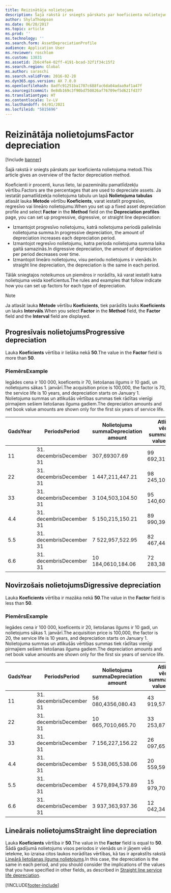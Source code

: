 ```yaml
---
title: Reizinātāja nolietojums
description: Šajā rakstā ir sniegts pārskats par koeficienta nolietojuma metodi.
author: ShylaThompson
ms.date: 06/20/2017
ms.topic: article
ms.prod: ''
ms.technology: ''
ms.search.form: AssetDepreciationProfile
audience: Application User
ms.reviewer: roschlom
ms.custom: 13831
ms.assetid: 2b6c4fe4-02ff-4191-bcad-32f1f34c15f2
ms.search.region: Global
ms.author: saraschi
ms.search.validFrom: 2016-02-28
ms.dyn365.ops.version: AX 7.0.0
ms.openlocfilehash: 8adfc91251ba1707c688fac6da04adaa9af1a47f
ms.sourcegitcommit: 0e8db169c3f90bd750826af76709ef5d621fd377
ms.translationtype: HT
ms.contentlocale: lv-LV
ms.lasthandoff: 04/01/2021
ms.locfileid: "5815696"
---
```

# <a name="factor-depreciation"></a><span data-ttu-id="76216-103">Reizinātāja nolietojums</span><span class="sxs-lookup"><span data-stu-id="76216-103">Factor depreciation</span></span>

[!include [banner](../includes/banner.md)]

<span data-ttu-id="76216-104">Šajā rakstā ir sniegts pārskats par koeficienta nolietojuma metodi.</span><span class="sxs-lookup"><span data-stu-id="76216-104">This article gives an overview of the factor depreciation method.</span></span>

<span data-ttu-id="76216-105">Koeficienti ir procenti, kurus lieto, lai pazeminātu pamatlīdzekļu vērtību.</span><span class="sxs-lookup"><span data-stu-id="76216-105">Factors are the percentages that are used to depreciate assets.</span></span> <span data-ttu-id="76216-106">Ja iestatāt pamatlīdzekļa nolietojuma tabulu un lapā **Nolietojuma tabulas** atlasāt lauka **Metode** vērtību **Koeficients**, varat iestatīt progresīvo, regresīvo vai lineāro nolietojumu.</span><span class="sxs-lookup"><span data-stu-id="76216-106">When you set up a fixed asset depreciation profile and select **Factor** in the **Method** field on the **Depreciation profiles** page, you can set up progressive, digressive, or straight line depreciation:</span></span>

-   <span data-ttu-id="76216-107">Izmantojot progresīvo nolietojumu, katrā nolietojuma periodā palielinās nolietojuma summa.</span><span class="sxs-lookup"><span data-stu-id="76216-107">In progressive depreciation, the amount of depreciation increases each depreciation period.</span></span>
-   <span data-ttu-id="76216-108">Izmantojot regresīvo nolietojumu, katra perioda nolietojuma summa laika gaitā samazinās.</span><span class="sxs-lookup"><span data-stu-id="76216-108">In digressive depreciation, the amount of depreciation per period decreases over time.</span></span>
-   <span data-ttu-id="76216-109">Izmantojot lineāro nolietojumu, visu periodu nolietojums ir vienāds.</span><span class="sxs-lookup"><span data-stu-id="76216-109">In straight line depreciation, the depreciation is the same in each period.</span></span>

<span data-ttu-id="76216-110">Tālāk sniegtajos noteikumos un piemēros ir norādīts, kā varat iestatīt katra nolietojuma veida koeficientus.</span><span class="sxs-lookup"><span data-stu-id="76216-110">The rules and examples that follow indicate how you can set up factors for each type of depreciation.</span></span> 

> [!NOTE] 
> <span data-ttu-id="76216-111">Ja atlasāt lauka **Metode** vērtību **Koeficients**, tiek parādīts lauks **Koeficients** un lauks **Intervāls**.</span><span class="sxs-lookup"><span data-stu-id="76216-111">When you select **Factor** in the **Method** field, the **Factor** field and the **Interval** field are displayed.</span></span>

## <a name="progressive-depreciation"></a><span data-ttu-id="76216-112">Progresīvais nolietojums</span><span class="sxs-lookup"><span data-stu-id="76216-112">Progressive depreciation</span></span>
<span data-ttu-id="76216-113">Lauka **Koeficients** vērtība ir lielāka nekā **50**.</span><span class="sxs-lookup"><span data-stu-id="76216-113">The value in the **Factor** field is more than **50**.</span></span>

### <a name="example"></a><span data-ttu-id="76216-114">Piemērs</span><span class="sxs-lookup"><span data-stu-id="76216-114">Example</span></span>

<span data-ttu-id="76216-115">Iegādes cena ir 100 000, koeficents ir 70, lietošanas ilgums ir 10 gadi, un nolietojums sākas 1. janvārī.</span><span class="sxs-lookup"><span data-stu-id="76216-115">The acquisition price is 100,000, the factor is 70, the service life is 10 years, and depreciation starts on January 1.</span></span> <span data-ttu-id="76216-116">Nolietojuma summas un atlikušās vērtības summas tiek rādītas vienīgi pirmajiem sešiem lietošanas ilguma gadiem.</span><span class="sxs-lookup"><span data-stu-id="76216-116">The depreciation amounts and net book value amounts are shown only for the first six years of service life.</span></span>

| <span data-ttu-id="76216-117">Gads</span><span class="sxs-lookup"><span data-stu-id="76216-117">Year</span></span> | <span data-ttu-id="76216-118">Periods</span><span class="sxs-lookup"><span data-stu-id="76216-118">Period</span></span>      | <span data-ttu-id="76216-119">Nolietojuma summa</span><span class="sxs-lookup"><span data-stu-id="76216-119">Depreciation amount</span></span> | <span data-ttu-id="76216-120">Atlikušās vērtības summa</span><span class="sxs-lookup"><span data-stu-id="76216-120">Net book value amount</span></span> |
|------|-------------|---------------------|-----------------------|
| <span data-ttu-id="76216-121">1</span><span class="sxs-lookup"><span data-stu-id="76216-121">1</span></span>    | <span data-ttu-id="76216-122">31. decembris</span><span class="sxs-lookup"><span data-stu-id="76216-122">December 31</span></span> | <span data-ttu-id="76216-123">307,69</span><span class="sxs-lookup"><span data-stu-id="76216-123">307.69</span></span>              | <span data-ttu-id="76216-124">99 692,31</span><span class="sxs-lookup"><span data-stu-id="76216-124">99,692.31</span></span>             |
| <span data-ttu-id="76216-125">2</span><span class="sxs-lookup"><span data-stu-id="76216-125">2</span></span>    | <span data-ttu-id="76216-126">31. decembris</span><span class="sxs-lookup"><span data-stu-id="76216-126">December 31</span></span> | <span data-ttu-id="76216-127">1 447,21</span><span class="sxs-lookup"><span data-stu-id="76216-127">1,447.21</span></span>            | <span data-ttu-id="76216-128">98 245,10</span><span class="sxs-lookup"><span data-stu-id="76216-128">98,245.10</span></span>             |
| <span data-ttu-id="76216-129">3</span><span class="sxs-lookup"><span data-stu-id="76216-129">3</span></span>    | <span data-ttu-id="76216-130">31. decembris</span><span class="sxs-lookup"><span data-stu-id="76216-130">December 31</span></span> | <span data-ttu-id="76216-131">3 104,50</span><span class="sxs-lookup"><span data-stu-id="76216-131">3,104.50</span></span>            | <span data-ttu-id="76216-132">95 140,60</span><span class="sxs-lookup"><span data-stu-id="76216-132">95,140.60</span></span>             |
| <span data-ttu-id="76216-133">4.</span><span class="sxs-lookup"><span data-stu-id="76216-133">4</span></span>    | <span data-ttu-id="76216-134">31. decembris</span><span class="sxs-lookup"><span data-stu-id="76216-134">December 31</span></span> | <span data-ttu-id="76216-135">5 150,21</span><span class="sxs-lookup"><span data-stu-id="76216-135">5,150.21</span></span>            | <span data-ttu-id="76216-136">89 990,39</span><span class="sxs-lookup"><span data-stu-id="76216-136">89,990.39</span></span>             |
| <span data-ttu-id="76216-137">5.</span><span class="sxs-lookup"><span data-stu-id="76216-137">5</span></span>    | <span data-ttu-id="76216-138">31. decembris</span><span class="sxs-lookup"><span data-stu-id="76216-138">December 31</span></span> | <span data-ttu-id="76216-139">7 522,95</span><span class="sxs-lookup"><span data-stu-id="76216-139">7,522.95</span></span>            | <span data-ttu-id="76216-140">82 467,44</span><span class="sxs-lookup"><span data-stu-id="76216-140">82,467.44</span></span>             |
| <span data-ttu-id="76216-141">6.</span><span class="sxs-lookup"><span data-stu-id="76216-141">6</span></span>    | <span data-ttu-id="76216-142">31. decembris</span><span class="sxs-lookup"><span data-stu-id="76216-142">December 31</span></span> | <span data-ttu-id="76216-143">10 184,06</span><span class="sxs-lookup"><span data-stu-id="76216-143">10,184.06</span></span>           | <span data-ttu-id="76216-144">72 283,38</span><span class="sxs-lookup"><span data-stu-id="76216-144">72,283.38</span></span>             |

## <a name="digressive-depreciation"></a><span data-ttu-id="76216-145">Novirzošais nolietojums</span><span class="sxs-lookup"><span data-stu-id="76216-145">Digressive depreciation</span></span>
<span data-ttu-id="76216-146">Lauka **Koeficients** vērtība ir mazāka nekā **50**.</span><span class="sxs-lookup"><span data-stu-id="76216-146">The value in the **Factor** field is less than **50**.</span></span>

### <a name="example"></a><span data-ttu-id="76216-147">Piemērs</span><span class="sxs-lookup"><span data-stu-id="76216-147">Example</span></span>

<span data-ttu-id="76216-148">Iegādes cena ir 100 000, koeficents ir 20, lietošanas ilgums ir 10 gadi, un nolietojums sākas 1. janvārī.</span><span class="sxs-lookup"><span data-stu-id="76216-148">The acquisition price is 100,000, the factor is 20, the service life is 10 years, and depreciation starts on January 1.</span></span> <span data-ttu-id="76216-149">Nolietojuma summas un atlikušās vērtības summas tiek rādītas vienīgi pirmajiem sešiem lietošanas ilguma gadiem.</span><span class="sxs-lookup"><span data-stu-id="76216-149">The depreciation amounts and net book value amounts are shown only for the first six years of service life.</span></span>

| <span data-ttu-id="76216-150">Gads</span><span class="sxs-lookup"><span data-stu-id="76216-150">Year</span></span> | <span data-ttu-id="76216-151">Periods</span><span class="sxs-lookup"><span data-stu-id="76216-151">Period</span></span>      | <span data-ttu-id="76216-152">Nolietojuma summa</span><span class="sxs-lookup"><span data-stu-id="76216-152">Depreciation amount</span></span> | <span data-ttu-id="76216-153">Atlikušās vērtības summa</span><span class="sxs-lookup"><span data-stu-id="76216-153">Net book value amount</span></span> |
|------|-------------|---------------------|-----------------------|
| <span data-ttu-id="76216-154">1</span><span class="sxs-lookup"><span data-stu-id="76216-154">1</span></span>    | <span data-ttu-id="76216-155">31. decembris</span><span class="sxs-lookup"><span data-stu-id="76216-155">December 31</span></span> | <span data-ttu-id="76216-156">56 080,43</span><span class="sxs-lookup"><span data-stu-id="76216-156">56,080.43</span></span>           | <span data-ttu-id="76216-157">43 919,57</span><span class="sxs-lookup"><span data-stu-id="76216-157">43,919.57</span></span>             |
| <span data-ttu-id="76216-158">2</span><span class="sxs-lookup"><span data-stu-id="76216-158">2</span></span>    | <span data-ttu-id="76216-159">31. decembris</span><span class="sxs-lookup"><span data-stu-id="76216-159">December 31</span></span> | <span data-ttu-id="76216-160">10 665,70</span><span class="sxs-lookup"><span data-stu-id="76216-160">10,665.70</span></span>           | <span data-ttu-id="76216-161">33 253,87</span><span class="sxs-lookup"><span data-stu-id="76216-161">33,253.87</span></span>             |
| <span data-ttu-id="76216-162">3</span><span class="sxs-lookup"><span data-stu-id="76216-162">3</span></span>    | <span data-ttu-id="76216-163">31. decembris</span><span class="sxs-lookup"><span data-stu-id="76216-163">December 31</span></span> | <span data-ttu-id="76216-164">7 156,22</span><span class="sxs-lookup"><span data-stu-id="76216-164">7,156.22</span></span>            | <span data-ttu-id="76216-165">26 097,65</span><span class="sxs-lookup"><span data-stu-id="76216-165">26,097.65</span></span>             |
| <span data-ttu-id="76216-166">4.</span><span class="sxs-lookup"><span data-stu-id="76216-166">4</span></span>    | <span data-ttu-id="76216-167">31. decembris</span><span class="sxs-lookup"><span data-stu-id="76216-167">December 31</span></span> | <span data-ttu-id="76216-168">5 538,06</span><span class="sxs-lookup"><span data-stu-id="76216-168">5,538.06</span></span>            | <span data-ttu-id="76216-169">20 559,59</span><span class="sxs-lookup"><span data-stu-id="76216-169">20,559.59</span></span>             |
| <span data-ttu-id="76216-170">5.</span><span class="sxs-lookup"><span data-stu-id="76216-170">5</span></span>    | <span data-ttu-id="76216-171">31. decembris</span><span class="sxs-lookup"><span data-stu-id="76216-171">December 31</span></span> | <span data-ttu-id="76216-172">4 579,89</span><span class="sxs-lookup"><span data-stu-id="76216-172">4,579.89</span></span>            | <span data-ttu-id="76216-173">15 979,70</span><span class="sxs-lookup"><span data-stu-id="76216-173">15,979.70</span></span>             |
| <span data-ttu-id="76216-174">6.</span><span class="sxs-lookup"><span data-stu-id="76216-174">6</span></span>    | <span data-ttu-id="76216-175">31. decembris</span><span class="sxs-lookup"><span data-stu-id="76216-175">December 31</span></span> | <span data-ttu-id="76216-176">3 937,36</span><span class="sxs-lookup"><span data-stu-id="76216-176">3,937.36</span></span>            | <span data-ttu-id="76216-177">12 042,34</span><span class="sxs-lookup"><span data-stu-id="76216-177">12,042.34</span></span>             |

## <a name="straight-line-depreciation"></a><span data-ttu-id="76216-178">Lineārais nolietojums</span><span class="sxs-lookup"><span data-stu-id="76216-178">Straight line depreciation</span></span>
<span data-ttu-id="76216-179">Lauka **Koeficients** vērtība ir **50**.</span><span class="sxs-lookup"><span data-stu-id="76216-179">The value in the **Factor** field is equal to **50**.</span></span> <span data-ttu-id="76216-180">Šādā gadījumā nolietojums visos periodos ir vienāds un ir jāņem vērā ietekme, ko izraisa citos laukos norādītas vērtības, kā tas ir aprakstīts rakstā [Lineārā lietošanas ilguma nolietojums](straight-line-service-life-depreciation.md).</span><span class="sxs-lookup"><span data-stu-id="76216-180">In this case, the depreciation is the same in each period, and you should consider the implications of the values that you have specified in other fields, as described in [Straight line service life depreciation](straight-line-service-life-depreciation.md).</span></span>





[!INCLUDE[footer-include](../../includes/footer-banner.md)]